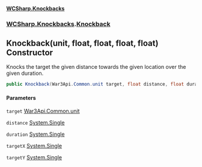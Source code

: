 #### [WCSharp.Knockbacks](index.md 'index')
### [WCSharp.Knockbacks](WCSharp.Knockbacks.md 'WCSharp.Knockbacks').[Knockback](WCSharp.Knockbacks.Knockback.md 'WCSharp.Knockbacks.Knockback')

## Knockback(unit, float, float, float, float) Constructor

Knocks the target the given distance towards the given location over the given duration.

```csharp
public Knockback(War3Api.Common.unit target, float distance, float duration, float targetX, float targetY);
```
#### Parameters

<a name='WCSharp.Knockbacks.Knockback.Knockback(War3Api.Common.unit,float,float,float,float).target'></a>

`target` [War3Api.Common.unit](https://docs.microsoft.com/en-us/dotnet/api/War3Api.Common.unit 'War3Api.Common.unit')

<a name='WCSharp.Knockbacks.Knockback.Knockback(War3Api.Common.unit,float,float,float,float).distance'></a>

`distance` [System.Single](https://docs.microsoft.com/en-us/dotnet/api/System.Single 'System.Single')

<a name='WCSharp.Knockbacks.Knockback.Knockback(War3Api.Common.unit,float,float,float,float).duration'></a>

`duration` [System.Single](https://docs.microsoft.com/en-us/dotnet/api/System.Single 'System.Single')

<a name='WCSharp.Knockbacks.Knockback.Knockback(War3Api.Common.unit,float,float,float,float).targetX'></a>

`targetX` [System.Single](https://docs.microsoft.com/en-us/dotnet/api/System.Single 'System.Single')

<a name='WCSharp.Knockbacks.Knockback.Knockback(War3Api.Common.unit,float,float,float,float).targetY'></a>

`targetY` [System.Single](https://docs.microsoft.com/en-us/dotnet/api/System.Single 'System.Single')